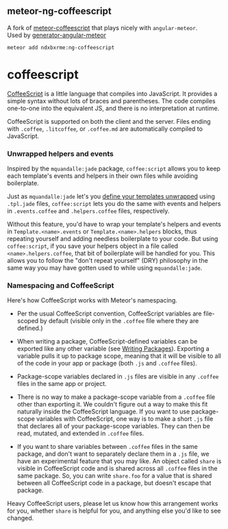 ## meteor-ng-coffeescript

A fork of [meteor-coffeescript](https://github.com/foxbenjaminfox/meteor-coffeescript) that plays nicely with `angular-meteor`.  
Used by [generator-angular-meteor](https://github.com/ndxbxrme/generator-angular-meteor)

`meteor add ndxbxrme:ng-coffeescript`

# coffeescript

[CoffeeScript](http://coffeescript.org/) is a little language that
compiles into JavaScript. It provides a simple syntax without lots of
braces and parentheses.  The code compiles one-to-one into the
equivalent JS, and there is no interpretation at runtime.

CoffeeScript is supported on both the client and the server. Files
ending with `.coffee`, `.litcoffee`, or `.coffee.md` are automatically
compiled to JavaScript.

### Unwrapped helpers and events

Inspired by the `mquandalle:jade` package, `coffee:script` allows you to keep each template's events and helpers in their own files while avoiding boilerplate.

Just as `mquandalle:jade` let's you [define your templates unwrapped](https://github.com/mquandalle/meteor-jade#unwrapped-templates) using `.tpl.jade` files, `coffee:script` lets you do the same with events and helpers in `.events.coffee` and `.helpers.coffee` files, respectively.

Without this feature, you'd have to wrap your template's helpers and events in `Template.<name>.events` or `Template.<name>.helpers` blocks, thus repeating yourself and adding needless boilerplate to your code. But using `coffee:script`, if you save your helpers object in a file called `<name>.helpers.coffee`, that bit of boilerplate will be handled for you. This allows you to follow the "don't repeat yourself" (DRY) philosophy in the same way you may have gotten used to while using `mquandalle:jade`.

### Namespacing and CoffeeScript

Here's how CoffeeScript works with Meteor's namespacing.

* Per the usual CoffeeScript convention, CoffeeScript variables are
  file-scoped by default (visible only in the `.coffee` file where
  they are defined.)

* When writing a package, CoffeeScript-defined variables can be
  exported like any other variable (see [Writing
  Packages](#writingpackages)). Exporting a variable pulls it up to
  package scope, meaning that it will be visible to all of the code in
  your app or package (both `.js` and `.coffee` files).

* Package-scope variables declared in `.js` files are visible in any
  `.coffee` files in the same app or project.

* There is no way to make a package-scope variable from a `.coffee`
  file other than exporting it. We couldn't figure out a way to make
  this fit naturally inside the CoffeeScript language. If you want to
  use package-scope variables with CoffeeScript, one way is to make a
  short `.js` file that declares all of your package-scope
  variables. They can then be read, mutated, and extended in `.coffee`
  files.

* If you want to share variables between `.coffee` files in the same
  package, and don't want to separately declare them in a `.js` file,
  we have an experimental feature that you may like. An object called
  `share` is visible in CoffeeScript code and is shared across all
  `.coffee` files in the same package. So, you can write `share.foo`
  for a value that is shared between all CoffeeScript code in a
  package, but doesn't escape that package.

Heavy CoffeeScript users, please let us know how this arrangement
works for you, whether `share` is helpful for you, and anything else
you'd like to see changed.
